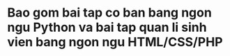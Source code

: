 # Bao gom bai tap co ban bang ngon ngu Python va bai tap quan li sinh vien bang ngon ngu HTML/CSS/PHP
